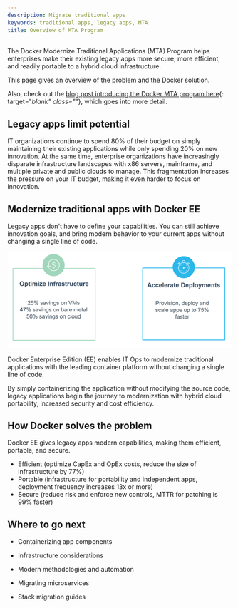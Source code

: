 ```yaml
---
description: Migrate traditional apps
keywords: traditional apps, legacy apps, MTA
title: Overview of MTA Program
---
```


The Docker Modernize Traditional Applications (MTA) Program helps enterprises
make their existing legacy apps more secure, more efficient, and readily
portable to a hybrid cloud infrastructure.

This page gives an overview of the problem and the Docker solution.

Also, check out the [blog post introducing the Docker MTA program
here](https://blog.docker.com/2017/04/modernizing-traditional-apps-with-docker/){:
target="_blank" class="_"}, which goes into more detail.

## Legacy apps limit potential

IT organizations continue to spend 80% of their budget on simply maintaining
their existing applications while only spending 20% on new innovation. At the
same time, enterprise organizations have increasingly disparate infrastructure
landscapes with x86 servers, mainframe, and multiple private and public clouds
to manage. This fragmentation increases the pressure on your IT budget, making
it even harder to focus on innovation.

## Modernize traditional apps with Docker EE

Legacy apps don't have to define your capabilities. You can still achieve
innovation goals, and bring modern behavior to your current apps without
changing a single line of code.

![MTA time and cost savings](images/MTA.png)

Docker Enterprise Edition (EE) enables IT Ops to modernize traditional
applications with the leading container platform without changing a single line
of code.

By simply containerizing the application without modifying the source
code, legacy applications begin the journey to modernization with hybrid cloud
portability, increased security and cost efficiency.

## How Docker solves the problem

Docker EE gives legacy apps modern capabilities, making them efficient, portable, and secure.

- Efficient (optimize CapEx and OpEx costs, reduce the size of infrastructure by 77%)
- Portable (infrastructure for portability and independent apps, deployment frequency increases 13x or more)
- Secure (reduce risk and enforce new controls, MTTR for patching is 99% faster)

## Where to go next

* Containerizing app components

* Infrastructure considerations

* Modern methodologies and automation

* Migrating microservices

* Stack migration guides
